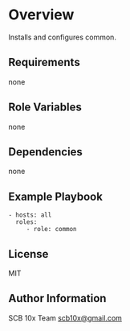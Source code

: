 # Overview

Installs and configures common.


## Requirements

none

## Role Variables

none

## Dependencies

none

## Example Playbook

    - hosts: all
      roles:
         - role: common

## License

MIT

## Author Information

SCB 10x Team <scb10x@gmail.com>
